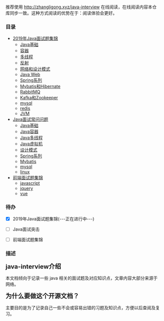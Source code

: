 <p align="center">
<a href="https://github.com/itzhanglg/java-interview" target="_blank">
    <svg class="svgIcon" aria-hidden="true">
        <use xlink:href="#icon-huabanfuben"></use>
    </svg>
</a>
</p>

推荐使用  http://zhangligong.xyz/java-interview 在线阅读，在线阅读内容本仓库同步一致。这种方式阅读的优势在于：阅读体验会更好。


### 目录
- [2019年Java面试题集锦](#2019年Java面试题集锦)
    - [Java基础](docs/javaInterview/interview01.md)
    - [容器](docs/javaInterview/interview02.md)
    - [多线程](docs/javaInterview/interview03.md)
    - [反射](docs/javaInterview/interview04.md)
    - [网络和设计模式](docs/javaInterview/interview05.md)
    - [Java Web](docs/javaInterview/interview13.md)
    - [Spring系列](docs/javaInterview/interview06.md)
    - [Mybatis和Hibernate](docs/javaInterview/interview07.md)
    - [RabbitMQ](docs/javaInterview/interview08.md)
    - [Kafka和Zookeeper](docs/javaInterview/interview09.md)
    - [mysql](docs/javaInterview/interview10.md)
    - [redis](docs/javaInterview/interview11.md)
    - [JVM](docs/javaInterview/interview12.md)
- [Java面试常问问题](#Java面试常问问题)
    - [Java基础](docs/javaInterviewBlitz/JavaBasis.md)
    - [Java容器](docs/javaInterviewBlitz/container.md)
    - [Java多线程](docs/javaInterviewBlitz/concurrent.md)
    - [Java虚拟机](docs/javaInterviewBlitz/JVM.md)
    - [设计模式](docs/javaInterviewBlitz/designPatterns.md)
    - [Spring系列](docs/javaInterviewBlitz/spring.md)
    - [Mybatis](docs/javaInterviewBlitz/mybatis.md)
    - [mysql](docs/javaInterviewBlitz/mysql.md)
    - [linux](docs/javaInterviewBlitz/linux.md)
- [前端面试题集锦](#前端面试题集锦)
    - [javascript](#javascript)
    - [jquery](#jquery)
    - [vue](#vue)


### 待办
- [x] 2019年Java面试题集锦(---正在进行中---)
- [ ] Java面试突击
- [ ] 前端面试题集锦


### 描述
<span style="font-size:20px;">**java-interview介绍**</span>

本文档倾向于记录一些 java 相关的面试题及对应知识点，文章内容大部分来源于网络。


<span style="font-size:20px;">**为什么要做这个开源文档？**</span>

主要目的是为了记录自己一些不会或容易出错的习题及知识点，方便以后查阅及复习。

